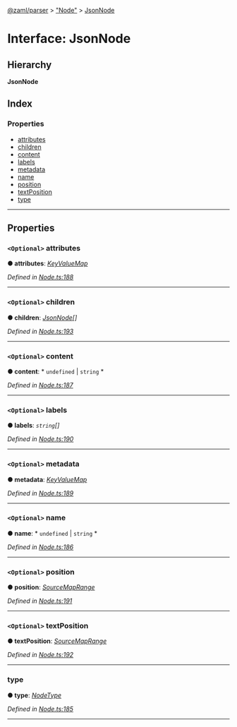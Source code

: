 [@zaml/parser](../README.md) > ["Node"](../modules/_node_.md) > [JsonNode](../interfaces/_node_.jsonnode.md)

# Interface: JsonNode

## Hierarchy

**JsonNode**

## Index

### Properties

* [attributes](_node_.jsonnode.md#attributes)
* [children](_node_.jsonnode.md#children)
* [content](_node_.jsonnode.md#content)
* [labels](_node_.jsonnode.md#labels)
* [metadata](_node_.jsonnode.md#metadata)
* [name](_node_.jsonnode.md#name)
* [position](_node_.jsonnode.md#position)
* [textPosition](_node_.jsonnode.md#textposition)
* [type](_node_.jsonnode.md#type)

---

## Properties

<a id="attributes"></a>

### `<Optional>` attributes

**● attributes**: *[KeyValueMap](../modules/_node_.md#keyvaluemap)*

*Defined in [Node.ts:188](https://github.com/nexushubs/zaml-lang/blob/660834a/packages/zaml-parser/src/Node.ts#L188)*

___
<a id="children"></a>

### `<Optional>` children

**● children**: *[JsonNode](_node_.jsonnode.md)[]*

*Defined in [Node.ts:193](https://github.com/nexushubs/zaml-lang/blob/660834a/packages/zaml-parser/src/Node.ts#L193)*

___
<a id="content"></a>

### `<Optional>` content

**● content**: * `undefined` &#124; `string`
*

*Defined in [Node.ts:187](https://github.com/nexushubs/zaml-lang/blob/660834a/packages/zaml-parser/src/Node.ts#L187)*

___
<a id="labels"></a>

### `<Optional>` labels

**● labels**: *`string`[]*

*Defined in [Node.ts:190](https://github.com/nexushubs/zaml-lang/blob/660834a/packages/zaml-parser/src/Node.ts#L190)*

___
<a id="metadata"></a>

### `<Optional>` metadata

**● metadata**: *[KeyValueMap](../modules/_node_.md#keyvaluemap)*

*Defined in [Node.ts:189](https://github.com/nexushubs/zaml-lang/blob/660834a/packages/zaml-parser/src/Node.ts#L189)*

___
<a id="name"></a>

### `<Optional>` name

**● name**: * `undefined` &#124; `string`
*

*Defined in [Node.ts:186](https://github.com/nexushubs/zaml-lang/blob/660834a/packages/zaml-parser/src/Node.ts#L186)*

___
<a id="position"></a>

### `<Optional>` position

**● position**: *[SourceMapRange](_node_.sourcemaprange.md)*

*Defined in [Node.ts:191](https://github.com/nexushubs/zaml-lang/blob/660834a/packages/zaml-parser/src/Node.ts#L191)*

___
<a id="textposition"></a>

### `<Optional>` textPosition

**● textPosition**: *[SourceMapRange](_node_.sourcemaprange.md)*

*Defined in [Node.ts:192](https://github.com/nexushubs/zaml-lang/blob/660834a/packages/zaml-parser/src/Node.ts#L192)*

___
<a id="type"></a>

###  type

**● type**: *[NodeType](../enums/_node_.nodetype.md)*

*Defined in [Node.ts:185](https://github.com/nexushubs/zaml-lang/blob/660834a/packages/zaml-parser/src/Node.ts#L185)*

___

